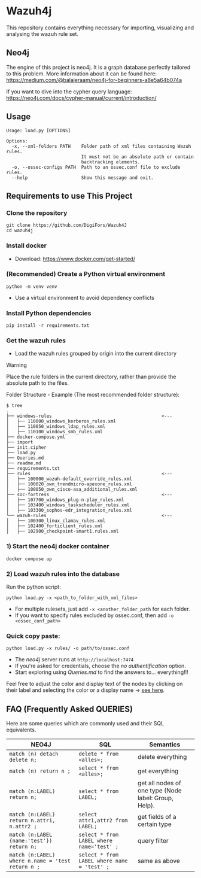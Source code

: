 # Wazuh4j
This repository contains everything necessary for importing, visualizing and analysing the wazuh rule set.  

## Neo4j
The engine of this project is neo4j. It is a graph database perfectly tailored to this problem. 
More information about it can be found here: https://medium.com/@balajeraam/neo4j-for-beginners-a8e5a64b074a

If you want to dive into the cypher query language: https://neo4j.com/docs/cypher-manual/current/introduction/

## Usage

```
Usage: load.py [OPTIONS]

Options:
  -x, --xml-folders PATH    Folder path of xml files containing Wazuh rules.
                            It must not be an absolute path or contain
                            backtracking elements.
  -o, --ossec-configs PATH  Path to an ossec.conf file to exclude rules.
  --help                    Show this message and exit.                 
```

## Requirements to use This Project

###  Clone the repository
```
git clone https://github.com/DigiFors/Wazuh4J
cd wazuh4j
```

###  Install docker 
- Download: https://www.docker.com/get-started/

###  (Recommended) Create a Python virtual environment
```
python -m venv venv
```
- Use a virtual environment to avoid dependency conflicts

###  Install Python dependencies

```
pip install -r requirements.txt
```

###  Get the wazuh rules 
- Load the wazuh rules grouped by origin into the current directory 

> [!Warning]
> Place the rule folders in the current directory, rather than provide the absolute path to the files. 

Folder Structure - Example (The most recommended folder structure):
```
$ tree
.
├── windows-rules                                         <---
│   ├── 110000_windows_kerberos_rules.xml
│   ├── 110050_windows_ldap_rules.xml
│   ├── 110100_windows_smb_rules.xml
├── docker-compose.yml
├── import
├── init.cipher
├── load.py
├── Queries.md
├── readme.md
├── requirements.txt
├── rules                                                 <---
│   ├── 100000_wazuh-default_override_rules.xml
│   ├── 100020_own_trendmicro-apexone_rules.xml
│   ├── 100050_own_cisco-asa_additional_rules.xml
├── soc-fortress                                          <---
│   ├── 107700_windows_plug-n-play_rules.xml
│   ├── 103400_windows_taskscheduler_rules.xml
│   ├── 103300_sophos-edr_integration_rules.xml
└── wazuh-rules                                           <---
│   ├── 100300_linux_clamav_rules.xml
│   ├── 102400_forticlient_rules.xml
│   ├── 102900_checkpoint-smart1.rules.xml
```



### 1) Start the neo4j docker container

```
docker compose up
```

### 2) Load wazuh rules into the database
Run the python script: 
```
python load.py -x <path_to_folder_with_xml_files>
```

- For multiple rulesets, just add `-x <another_folder_path` for each folder. 
- If you want to specify rules excluded by ossec.conf, then add `-o <ossec_conf_path>` 

### Quick copy paste:
```
python load.py -x rules/ -o path/to/ossec.conf
```

- The *neo4j* server runs at ```http://localhost:7474```
- If you're asked for credentials, choose the *no authentification* option.
- Start exploring using *Queries.md* to find the answers to... everything!!!

Feel free to adjust the color and display text of the nodes by clicking on their label and selecting the color or a display name -> [see here](https://stackoverflow.com/questions/44674646/how-do-i-change-what-appears-on-a-node-in-neo4j).

## FAQ (Frequently Asked QUERIES)
Here are some queries which are commonly used and their SQL equivalents. 

| NEO4J                                                                       | SQL                            | Semantics                                                                           |
|-----------------------------------------------------------------------------|--------------------------------|-------------------------------------------------------------------------------------|
| `match (n) detach delete n;`                                                | `delete * from <alles>; `      | delete everything                                                                   |
| `match (n) return n ;`                                                      | `select * from <alles>; `      | get everything                                                                      |
| `match (n:LABEL) return n; `                                                | `select * from LABEL; `        | get all nodes of one type (Node label: Group, Help).                                |
| `match (n:LABEL) return n.attr1, n.attr2 ;`                                 | `select attr1,attr2 from LABEL; ` | get fields of a certain type                                                        | 
| `match (n:LABEL {name:'test'}) return n;` | `select * from LABEL where name='test' ; ` | query filter | 
| `match (n:LABEL) where n.name = 'test return n ;` | `select * from LABEL where name = 'test' ; ` | same as above |

